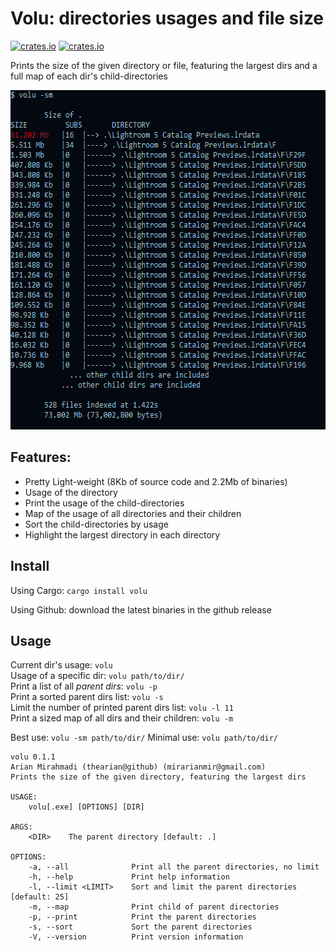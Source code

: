 # Volu: directories usages and file size

[![crates.io](https://img.shields.io/crates/v/volu.svg)](https://crates.io/crates/volu)
[![crates.io](https://img.shields.io/crates/d/volu.svg)](https://crates.io/crates/volu)

Prints the size of the given directory or file, featuring the largest dirs
and a full map of each dir's child-directories

<img src="./screenshots/volu-sm.png" width="598" height="543">

## Features:

- Pretty Light-weight (8Kb of source code and 2.2Mb of binaries)
- Usage of the directory
- Print the usage of the child-directories
- Map of the usage of all directories and their children
- Sort the child-directories by usage
- Highlight the largest directory in each directory

## Install

Using Cargo: `cargo install volu`

Using Github: download the latest binaries in the github release

## Usage

Current dir's usage: `volu`  
Usage of a specific dir: `volu path/to/dir/`  
Print a list of all *parent dirs*: `volu -p`  
Print a sorted parent dirs list: `volu -s`  
Limit the number of printed parent dirs list: `volu -l 11`  
Print a sized map of all dirs and their children: `volu -m`  

Best use: `volu -sm path/to/dir/`
Minimal use: `volu path/to/dir/`

```command
volu 0.1.1
Arian Mirahmadi (thearian@github) (mirarianmir@gmail.com)
Prints the size of the given directory, featuring the largest dirs

USAGE:
    volu[.exe] [OPTIONS] [DIR]

ARGS:
    <DIR>    The parent directory [default: .]

OPTIONS:
    -a, --all              Print all the parent directories, no limit
    -h, --help             Print help information
    -l, --limit <LIMIT>    Sort and limit the parent directories [default: 25]
    -m, --map              Print child of parent directories
    -p, --print            Print the parent directories
    -s, --sort             Sort the parent directories
    -V, --version          Print version information
```
